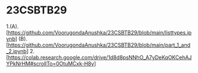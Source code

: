 # 23CSBTB29
1.(A).  [https://github.com/VoorugondaAnushka/23CSBTB29/blob/main/listtypes.ipynb]
  (B).  [https://github.com/VoorugondaAnushka/23CSBTB29/blob/main/part_1_and_2.ipynb]
2.[https://colab.research.google.com/drive/1d8d8psNNhO_A7yDeKqOKCehAJYPkNrHM#scrollTo=0OtuMCxk-H8y]
